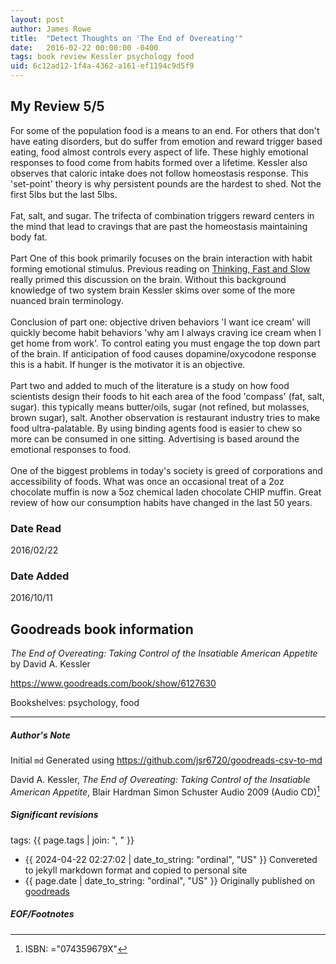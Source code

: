 ```yaml
---
layout: post
author: James Rowe
title:  "Detect Thoughts on 'The End of Overeating'"
date:   2016-02-22 00:00:00 -0400
tags: book review Kessler psychology food
uid: 6c12ad12-1f4a-4362-a161-ef1194c9d5f9
---
```


<!-- highly dependent on how you personally use jekyll templates, and how you want this to show up -->
<!-- escape any jekyll keys with double brackets -->

## My Review 5/5

For some of the population food is a means to an end. For others that don't have eating disorders, but do suffer from emotion and reward trigger based eating, food almost controls every aspect of life. These highly emotional responses to food come from habits formed over a lifetime. Kessler also observes that caloric intake does not follow homeostasis response. This 'set-point' theory is why persistent pounds are the hardest to shed. Not the first 5lbs but the last 5lbs.<br/><br/>Fat, salt, and sugar. The trifecta of combination triggers reward centers in the mind that lead to cravings that are past the homeostasis maintaining body fat.<br/><br/>Part One of this book primarily focuses on the brain interaction with habit forming emotional stimulus. Previous reading on [Thinking, Fast and Slow](https://www.goodreads.com/book/show/11468377) really primed this discussion on the brain. Without this background knowledge of two system brain Kessler skims over some of the more nuanced brain terminology.<br/><br/>Conclusion of part one: objective driven behaviors 'I want ice cream' will quickly become habit behaviors 'why am I always craving ice cream when I get home from work'. To control eating you must engage the top down part of the brain. If anticipation of food causes dopamine/oxycodone response this is a habit. If hunger is the motivator it is an objective.<br/><br/>Part two and added to much of the literature is a study on how food scientists design their foods to hit each area of the food 'compass' (fat, salt, sugar). this typically means butter/oils, sugar (not refined, but molasses, brown sugar), salt. Another observation is restaurant industry tries to make food ultra-palatable. By using binding agents food is easier to chew so more can be consumed in one sitting. Advertising is based around the emotional responses to food.<br/><br/>One of the biggest problems in today's society is greed of corporations and accessibility of foods. What was once an occasional treat of a 2oz chocolate muffin is now a 5oz chemical laden chocolate CHIP muffin. Great review of how our consumption habits have changed in the last 50 years.

### Date Read
2016/02/22

### Date Added
2016/10/11

## Goodreads book information

*The End of Overeating: Taking Control of the Insatiable American Appetite* by David A. Kessler

https://www.goodreads.com/book/show/6127630

Bookshelves: psychology, food

---

##### Author's Note

Initial `md` Generated using https://github.com/jsr6720/goodreads-csv-to-md

David A. Kessler, *The End of Overeating: Taking Control of the Insatiable American Appetite*, Blair Hardman Simon  Schuster Audio 2009 (Audio CD)[^1]

##### Significant revisions

tags: {{ page.tags | join: ", " }} <!-- todo move this somewhere -->

- {{ 2024-04-22 02:27:02 | date_to_string: "ordinal", "US" }} Convereted to jekyll markdown format and copied to personal site
- {{ page.date | date_to_string: "ordinal", "US" }} Originally published on [goodreads](https://www.goodreads.com)

##### EOF/Footnotes

[^1]: ISBN: ="074359679X"